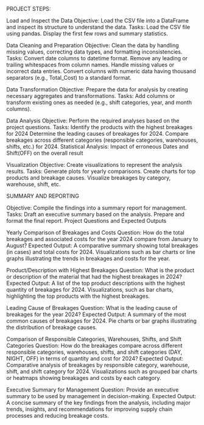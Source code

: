 PROJECT STEPS:

Load and Inspect the Data
Objective: Load the CSV file into a DataFrame and inspect its structure to understand the data.
Tasks:
Load the CSV file using pandas.
Display the first few rows and summary statistics.

Data Cleaning and Preparation
Objective: Clean the data by handling missing values, correcting data types, and formatting inconsistencies.
Tasks:
Convert date columns to datetime format.
Remove any leading or trailing whitespaces from column names.
Handle missing values or incorrect data entries.
Convert columns with numeric data having thousand separators (e.g., Total_Cost) to a standard format.

Data Transformation
Objective: Prepare the data for analysis by creating necessary aggregates and transformations.
Tasks:
Add columns or transform existing ones as needed (e.g., shift categories, year, and month columns).

Data Analysis
Objective: Perform the required analyses based on the project questions.
Tasks:
Identify the products with the highest breakages for 2024
Determine the leading causes of breakages for 2024.
Compare breakages across different categories (responsible categories, warehouses, shifts, etc.) for 2024.
Statistical Analysis: Impact of erroneous Dates and Shift(OFF) on the overall result

Visualization
Objective: Create visualizations to represent the analysis results.
Tasks:
Generate plots for yearly comparisons.
Create charts for top products and breakage causes.
Visualize breakages by category, warehouse, shift, etc.



SUMMARY AND REPORTING

Objective: Compile the findings into a summary report for management.
Tasks:
Draft an executive summary based on the analysis.
Prepare and format the final report.
Project Questions and Expected Outputs

Yearly Comparison of Breakages and Costs
Question: How do the total breakages and associated costs for the year 2024 compare from January to August?
Expected Output:
A comparative summary showing total breakages (in cases) and total costs for 2024.
Visualizations such as bar charts or line graphs illustrating the trends in breakages and costs for the year.

Product/Description with Highest Breakages
Question: What is the product or description of the material that had the highest breakages in 2024?
Expected Output:
A list of the top product descriptions with the highest quantity of breakages for 2024.
Visualizations, such as bar charts, highlighting the top products with the highest breakages.

Leading Cause of Breakages
Question: What is the leading cause of breakages for the year 2024?
Expected Output:
A summary of the most common causes of breakages for 2024.
Pie charts or bar graphs illustrating the distribution of breakage causes.

Comparison of Responsible Categories, Warehouses, Shifts, and Shift Categories
Question: How do the breakages compare across different responsible categories, warehouses, shifts, and shift categories (DAY, NIGHT, OFF) in terms of quantity and cost for 2024?
Expected Output:
Comparative analysis of breakages by responsible category, warehouse, shift, and shift category for 2024.
Visualizations such as grouped bar charts or heatmaps showing breakages and costs by each category.

Executive Summary for Management
Question: Provide an executive summary to be used by management in decision-making.
Expected Output:
A concise summary of the key findings from the analysis, including major trends, insights, and recommendations for improving supply chain processes and reducing breakage costs.
